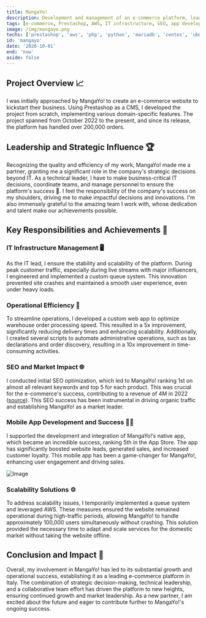 ```yaml
---
title: MangaYo!
description: Development and management of an e-commerce platform, leading to significant business growth and operational efficiency.
tags: [e-commerce, Prestashop, AWS, IT infrastructure, SEO, app development]
image: /img/mangayo.png
techs: ['prestashop', 'aws', 'php', 'python', 'mariadb', 'centos', 'ubuntu']
id: 'mangayo'
date: '2020-10-01'
end: 'now'
aside: false
---
```

## Project Overview 📈

I was initially approached by MangaYo! to create an e-commerce website to kickstart their business. Using Prestashop as a CMS, I developed the project from scratch, implementing various domain-specific features. The project spanned from October 2022 to the present, and since its release, the platform has handled over 200,000 orders.

## Leadership and Strategic Influence 🏆

Recognizing the quality and efficiency of my work, MangaYo! made me a partner, granting me a significant role in the company's strategic decisions beyond IT. As a technical leader, I have to make business-critical IT decisions, coordinate teams, and manage personnel to ensure the platform's success 🚀. I feel the responsibility of the company's success on my shoulders, driving me to make impactful decisions and innovations. I'm also immensely grateful to the amazing team I work with, whose dedication and talent make our achievements possible.

## Key Responsibilities and Achievements 🌟

### IT Infrastructure Management 🖥️

As the IT lead, I ensure the stability and scalability of the platform. During peak customer traffic, especially during live streams with major influencers, I engineered and implemented a custom queue system. This innovation prevented site crashes and maintained a smooth user experience, even under heavy loads.

### Operational Efficiency 🚀

To streamline operations, I developed a custom web app to optimize warehouse order processing speed. This resulted in a 5x improvement, significantly reducing delivery times and enhancing scalability. Additionally, I created several scripts to automate administrative operations, such as tax declarations and order discovery, resulting in a 10x improvement in time-consuming activities.

### SEO and Market Impact 🌐

I conducted initial SEO optimization, which led to MangaYo! ranking 1st on almost all relevant keywords and top 5 for each product. This was crucial for the e-commerce's success, contributing to a revenue of 4M in 2022 ([source](https://www.ufficiocamerale.it/1199/mangayo-societa-a-responsabilita-limitata-semplificata)). This SEO success has been instrumental in driving organic traffic and establishing MangaYo! as a market leader.

### Mobile App Development and Success 📱✨

I supported the development and integration of MangaYo!’s native app, which became an incredible success, ranking 5th in the App Store. The app has significantly boosted website leads, generated sales, and increased customer loyalty. This mobile app has been a game-changer for MangaYo!, enhancing user engagement and driving sales.

![Image](/img/collectyo.jpeg)

### Scalability Solutions ⚙️

To address scalability issues, I temporarily implemented a queue system and leveraged AWS. These measures ensured the website remained operational during high-traffic periods, allowing MangaYo! to handle approximately 100,000 users simultaneously without crashing. This solution provided the necessary time to adapt and scale services for the domestic market without taking the website offline.

## Conclusion and Impact 💼
Overall, my involvement in MangaYo! has led to its substantial growth and operational success, establishing it as a leading e-commerce platform in Italy. The combination of strategic decision-making, technical leadership, and a collaborative team effort has driven the platform to new heights, ensuring continued growth and market leadership. As a new partner, I am excited about the future and eager to contribute further to MangaYo!'s ongoing success.

